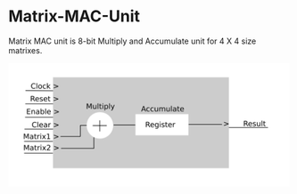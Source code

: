 # Matrix-MAC-Unit

Matrix MAC unit is 8-bit Multiply and Accumulate unit for 4 X 4 size matrixes.

![alt text](matrix-mac-unit.png)
